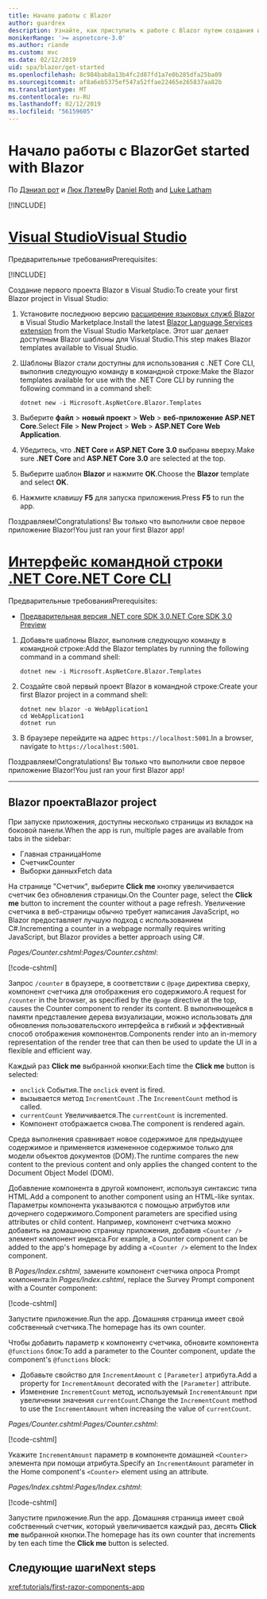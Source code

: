```yaml
---
title: Начало работы с Blazor
author: guardrex
description: Узнайте, как приступить к работе с Blazor путем создания и изменения проекта Blazor.
monikerRange: '>= aspnetcore-3.0'
ms.author: riande
ms.custom: mvc
ms.date: 02/12/2019
uid: spa/blazor/get-started
ms.openlocfilehash: 8c984bab8a13b4fc2d87fd1a7e0b285dfa25ba09
ms.sourcegitcommit: af8a6eb5375ef547a52ffae22465e265837aa82b
ms.translationtype: MT
ms.contentlocale: ru-RU
ms.lasthandoff: 02/12/2019
ms.locfileid: "56159605"
---
```

# <a name="get-started-with-blazor"></a><span data-ttu-id="90035-103">Начало работы с Blazor</span><span class="sxs-lookup"><span data-stu-id="90035-103">Get started with Blazor</span></span>

<span data-ttu-id="90035-104">По [Дэниэл рот](https://github.com/danroth27) и [Люк Лэтем](https://github.com/guardrex)</span><span class="sxs-lookup"><span data-stu-id="90035-104">By [Daniel Roth](https://github.com/danroth27) and [Luke Latham](https://github.com/guardrex)</span></span>

[!INCLUDE[](~/includes/razor-components-preview-notice.md)]

# <a name="visual-studiotabvisual-studio"></a>[<span data-ttu-id="90035-105">Visual Studio</span><span class="sxs-lookup"><span data-stu-id="90035-105">Visual Studio</span></span>](#tab/visual-studio)

<span data-ttu-id="90035-106">Предварительные требования</span><span class="sxs-lookup"><span data-stu-id="90035-106">Prerequisites:</span></span>

[!INCLUDE[](~/includes/net-core-prereqs-vs-3.0.md)]

<span data-ttu-id="90035-107">Создание первого проекта Blazor в Visual Studio:</span><span class="sxs-lookup"><span data-stu-id="90035-107">To create your first Blazor project in Visual Studio:</span></span>

1. <span data-ttu-id="90035-108">Установите последнюю версию [расширение языковых служб Blazor](https://go.microsoft.com/fwlink/?linkid=870389) в Visual Studio Marketplace.</span><span class="sxs-lookup"><span data-stu-id="90035-108">Install the latest [Blazor Language Services extension](https://go.microsoft.com/fwlink/?linkid=870389) from the Visual Studio Marketplace.</span></span> <span data-ttu-id="90035-109">Этот шаг делает доступным Blazor шаблоны для Visual Studio.</span><span class="sxs-lookup"><span data-stu-id="90035-109">This step makes Blazor templates available to Visual Studio.</span></span>
1. <span data-ttu-id="90035-110">Шаблоны Blazor стали доступны для использования с .NET Core CLI, выполнив следующую команду в командной строке:</span><span class="sxs-lookup"><span data-stu-id="90035-110">Make the Blazor templates available for use with the .NET Core CLI by running the following command in a command shell:</span></span>

   ```console
   dotnet new -i Microsoft.AspNetCore.Blazor.Templates
   ```

1. <span data-ttu-id="90035-111">Выберите **файл** > **новый проект** > **Web** > **веб-приложение ASP.NET Core**.</span><span class="sxs-lookup"><span data-stu-id="90035-111">Select **File** > **New Project** > **Web** > **ASP.NET Core Web Application**.</span></span>
1. <span data-ttu-id="90035-112">Убедитесь, что **.NET Core** и **ASP.NET Core 3.0** выбраны вверху.</span><span class="sxs-lookup"><span data-stu-id="90035-112">Make sure **.NET Core** and **ASP.NET Core 3.0** are selected at the top.</span></span>
1. <span data-ttu-id="90035-113">Выберите шаблон **Blazor** и нажмите **ОК**.</span><span class="sxs-lookup"><span data-stu-id="90035-113">Choose the **Blazor** template and select **OK**.</span></span>
1. <span data-ttu-id="90035-114">Нажмите клавишу **F5** для запуска приложения.</span><span class="sxs-lookup"><span data-stu-id="90035-114">Press **F5** to run the app.</span></span>

<span data-ttu-id="90035-115">Поздравляем!</span><span class="sxs-lookup"><span data-stu-id="90035-115">Congratulations!</span></span> <span data-ttu-id="90035-116">Вы только что выполнили свое первое приложение Blazor!</span><span class="sxs-lookup"><span data-stu-id="90035-116">You just ran your first Blazor app!</span></span>

<!--

# [Visual Studio Code](#tab/visual-studio-code)

Prerequisites:

[!INCLUDE[](~/includes/net-core-prereqs-vsc-3.0.md)]

To create your first Blazor project in Visual Studio Code:

1. Execute the following command in a command shell:

   ```console
   dotnet new blazor -o WebApplication1
   ```

1. Open the *WebApplication1* folder in Visual Studio Code.

1. Visual Studio code offers to create assets to build and debug the app, which includes the *tasks.json* and *launch.json* files. Select **Yes** to add the assets.

1. Execute the app using the Visual Studio Code debugger.

1. In a browser, navigate to `https://localhost:5001`.

Congratulations! You just ran your first Blazor app!

# [Visual Studio for Mac](#tab/visual-studio-mac)

.NET Core 3.0 will be supported with Visual Studio for Mac version 8.0 or later. Visual Studio for Mac version 8.0 Preview isn't available at this time.

Use the [.NET Core CLI version of this topic](xref:razor-components/get-started?tabs=netcore-cli) on macOS.

[!INCLUDE[](~/includes/net-core-prereqs-mac-3.0.md)]

To create your first project Blazor project in Visual Studio for Mac:

1. Select **File** > **New Solution** or **New Project**.
1. In the sidebar, select **.NET Core** > **App**.
1. Select **Blazor** and select **Next**.
1. The **Target Framework** defaults to **.NET Core 3.0**. Select **Next**.
1. In the **Project Name** field, enter `WebApplication1`. Select **Create**.
1. Select **Run** > **Run Without Debugging** to run the app *without the debugger*. Running with the debugger isn't supported at this time.

Congratulations! You just ran your first Blazor app!
-->

# <a name="net-core-clitabnetcore-cli"></a>[<span data-ttu-id="90035-117">Интерфейс командной строки .NET Core</span><span class="sxs-lookup"><span data-stu-id="90035-117">.NET Core CLI</span></span>](#tab/netcore-cli/)

<span data-ttu-id="90035-118">Предварительные требования</span><span class="sxs-lookup"><span data-stu-id="90035-118">Prerequisites:</span></span>

* [<span data-ttu-id="90035-119">Предварительная версия .NET core SDK 3.0</span><span class="sxs-lookup"><span data-stu-id="90035-119">.NET Core SDK 3.0 Preview</span></span>](https://dotnet.microsoft.com/download/dotnet-core/3.0)

1. <span data-ttu-id="90035-120">Добавьте шаблоны Blazor, выполнив следующую команду в командной строке:</span><span class="sxs-lookup"><span data-stu-id="90035-120">Add the Blazor templates by running the following command in a command shell:</span></span>

   ```console
   dotnet new -i Microsoft.AspNetCore.Blazor.Templates
   ```

1. <span data-ttu-id="90035-121">Создайте свой первый проект Blazor в командной строке:</span><span class="sxs-lookup"><span data-stu-id="90035-121">Create your first Blazor project in a command shell:</span></span>

   ```console
   dotnet new blazor -o WebApplication1
   cd WebApplication1
   dotnet run
   ```

1. <span data-ttu-id="90035-122">В браузере перейдите на адрес `https://localhost:5001`.</span><span class="sxs-lookup"><span data-stu-id="90035-122">In a browser, navigate to `https://localhost:5001`.</span></span>

<span data-ttu-id="90035-123">Поздравляем!</span><span class="sxs-lookup"><span data-stu-id="90035-123">Congratulations!</span></span> <span data-ttu-id="90035-124">Вы только что выполнили свое первое приложение Blazor!</span><span class="sxs-lookup"><span data-stu-id="90035-124">You just ran your first Blazor app!</span></span>

---

## <a name="blazor-project"></a><span data-ttu-id="90035-125">Blazor проекта</span><span class="sxs-lookup"><span data-stu-id="90035-125">Blazor project</span></span>

<span data-ttu-id="90035-126">При запуске приложения, доступны несколько страницы из вкладок на боковой панели.</span><span class="sxs-lookup"><span data-stu-id="90035-126">When the app is run, multiple pages are available from tabs in the sidebar:</span></span>

* <span data-ttu-id="90035-127">Главная страница</span><span class="sxs-lookup"><span data-stu-id="90035-127">Home</span></span>
* <span data-ttu-id="90035-128">Счетчик</span><span class="sxs-lookup"><span data-stu-id="90035-128">Counter</span></span>
* <span data-ttu-id="90035-129">Выборки данных</span><span class="sxs-lookup"><span data-stu-id="90035-129">Fetch data</span></span>

<span data-ttu-id="90035-130">На странице "Счетчик", выберите **Click me** кнопку увеличивается счетчик без обновления страницы.</span><span class="sxs-lookup"><span data-stu-id="90035-130">On the Counter page, select the **Click me** button to increment the counter without a page refresh.</span></span> <span data-ttu-id="90035-131">Увеличение счетчика в веб-страницы обычно требует написания JavaScript, но Blazor предоставляет лучшую подход с использованием C#.</span><span class="sxs-lookup"><span data-stu-id="90035-131">Incrementing a counter in a webpage normally requires writing JavaScript, but Blazor provides a better approach using C#.</span></span>

<span data-ttu-id="90035-132">*Pages/Counter.cshtml*:</span><span class="sxs-lookup"><span data-stu-id="90035-132">*Pages/Counter.cshtml*:</span></span>

[!code-cshtml[](get-started/samples_snapshot/3.x/Counter1.cshtml)]

<span data-ttu-id="90035-133">Запрос `/counter` в браузере, в соответствии с `@page` директива сверху, компонент счетчика для отображения его содержимого.</span><span class="sxs-lookup"><span data-stu-id="90035-133">A request for `/counter` in the browser, as specified by the `@page` directive at the top, causes the Counter component to render its content.</span></span> <span data-ttu-id="90035-134">В выполняющейся в памяти представление дерева визуализации, можно использовать для обновления пользовательского интерфейса в гибкий и эффективный способ отображения компонентов.</span><span class="sxs-lookup"><span data-stu-id="90035-134">Components render into an in-memory representation of the render tree that can then be used to update the UI in a flexible and efficient way.</span></span>

<span data-ttu-id="90035-135">Каждый раз **Click me** выбранной кнопки:</span><span class="sxs-lookup"><span data-stu-id="90035-135">Each time the **Click me** button is selected:</span></span>

* <span data-ttu-id="90035-136">`onclick` События.</span><span class="sxs-lookup"><span data-stu-id="90035-136">The `onclick` event is fired.</span></span>
* <span data-ttu-id="90035-137">вызывается метод `IncrementCount` .</span><span class="sxs-lookup"><span data-stu-id="90035-137">The `IncrementCount` method is called.</span></span>
* <span data-ttu-id="90035-138">`currentCount` Увеличивается.</span><span class="sxs-lookup"><span data-stu-id="90035-138">The `currentCount` is incremented.</span></span>
* <span data-ttu-id="90035-139">Компонент отображается снова.</span><span class="sxs-lookup"><span data-stu-id="90035-139">The component is rendered again.</span></span>

<span data-ttu-id="90035-140">Среда выполнения сравнивает новое содержимое для предыдущее содержимое и применяется измененное содержимое только для модели объектов документов (DOM).</span><span class="sxs-lookup"><span data-stu-id="90035-140">The runtime compares the new content to the previous content and only applies the changed content to the Document Object Model (DOM).</span></span>

<span data-ttu-id="90035-141">Добавление компонента в другой компонент, используя синтаксис типа HTML.</span><span class="sxs-lookup"><span data-stu-id="90035-141">Add a component to another component using an HTML-like syntax.</span></span> <span data-ttu-id="90035-142">Параметры компонента указываются с помощью атрибутов или дочернего содержимого.</span><span class="sxs-lookup"><span data-stu-id="90035-142">Component parameters are specified using attributes or child content.</span></span> <span data-ttu-id="90035-143">Например, компонент счетчика можно добавить на домашнюю страницу приложения, добавив `<Counter />` элемент компонент индекса.</span><span class="sxs-lookup"><span data-stu-id="90035-143">For example, a Counter component can be added to the app's homepage by adding a `<Counter />` element to the Index component.</span></span>

<span data-ttu-id="90035-144">В *Pages/Index.cshtml*, замените компонент счетчика опроса Prompt компонента:</span><span class="sxs-lookup"><span data-stu-id="90035-144">In *Pages/Index.cshtml*, replace the Survey Prompt component with a Counter component:</span></span>

[!code-cshtml[](get-started/samples_snapshot/3.x/Index1.cshtml?highlight=7)]

<span data-ttu-id="90035-145">Запустите приложение.</span><span class="sxs-lookup"><span data-stu-id="90035-145">Run the app.</span></span> <span data-ttu-id="90035-146">Домашняя страница имеет свой собственный счетчика.</span><span class="sxs-lookup"><span data-stu-id="90035-146">The homepage has its own counter.</span></span>

<span data-ttu-id="90035-147">Чтобы добавить параметр к компоненту счетчика, обновите компонента `@functions` блок:</span><span class="sxs-lookup"><span data-stu-id="90035-147">To add a parameter to the Counter component, update the component's `@functions` block:</span></span>

* <span data-ttu-id="90035-148">Добавьте свойство для `IncrementAmount` с `[Parameter]` атрибута.</span><span class="sxs-lookup"><span data-stu-id="90035-148">Add a property for `IncrementAmount` decorated with the `[Parameter]` attribute.</span></span>
* <span data-ttu-id="90035-149">Изменение `IncrementCount` метод, используемый `IncrementAmount` при увеличении значения `currentCount`.</span><span class="sxs-lookup"><span data-stu-id="90035-149">Change the `IncrementCount` method to use the `IncrementAmount` when increasing the value of `currentCount`.</span></span>

<span data-ttu-id="90035-150">*Pages/Counter.cshtml*:</span><span class="sxs-lookup"><span data-stu-id="90035-150">*Pages/Counter.cshtml*:</span></span>

[!code-cshtml[](get-started/samples_snapshot/3.x/Counter2.cshtml?highlight=4,8)]

<span data-ttu-id="90035-151">Укажите `IncrementAmount` параметр в компоненте домашней `<Counter>` элемента при помощи атрибута.</span><span class="sxs-lookup"><span data-stu-id="90035-151">Specify an `IncrementAmount` parameter in the Home component's `<Counter>` element using an attribute.</span></span>

<span data-ttu-id="90035-152">*Pages/Index.cshtml*:</span><span class="sxs-lookup"><span data-stu-id="90035-152">*Pages/Index.cshtml*:</span></span>

[!code-cshtml[](get-started/samples_snapshot/3.x/Index2.cshtml)]

<span data-ttu-id="90035-153">Запустите приложение.</span><span class="sxs-lookup"><span data-stu-id="90035-153">Run the app.</span></span> <span data-ttu-id="90035-154">Домашняя страница имеет свой собственный счетчик, который увеличивается каждый раз, десять **Click me** выбранной кнопки.</span><span class="sxs-lookup"><span data-stu-id="90035-154">The homepage has its own counter that increments by ten each time the **Click me** button is selected.</span></span>

## <a name="next-steps"></a><span data-ttu-id="90035-155">Следующие шаги</span><span class="sxs-lookup"><span data-stu-id="90035-155">Next steps</span></span>

<xref:tutorials/first-razor-components-app>
